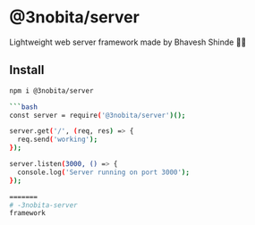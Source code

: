 # @3nobita/server

Lightweight web server framework made by Bhavesh Shinde 🧠🔥

## Install

```bash
npm i @3nobita/server

```bash
const server = require('@3nobita/server')();

server.get('/', (req, res) => {
  req.send('working');
});

server.listen(3000, () => {
  console.log('Server running on port 3000');
});

=======
# -3nobita-server
framework 
